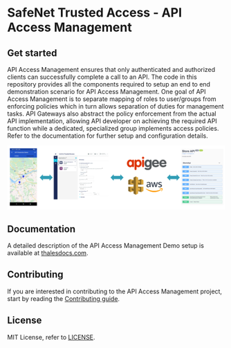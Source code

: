 # SafeNet Trusted Access - API Access Management
## Get started

API Access Management ensures that only authenticated and authorized clients can successfully complete a call to an API. The code in this repository provides all the components required to setup an end to end demonstration scenario for API Access Management. One goal of API Access Management is to separate mapping of roles to user/groups from enforcing policies which in turn allows separation of duties for management tasks. API Gateways also abstract the policy enforcement from the actual API implementation, allowing API developer on achieving the required API function while a dedicated, specialized group implements access policies. Refer to the documentation for further setup and configuration details.

![Overview](/Resources/image2021-4-20_11-35-5.png)

## Documentation

A detailed description of the API Access Management Demo setup is available at [thalesdocs.com](https://thalesdocs.com/sta/Content/Home.htm).

## Contributing

If you are interested in contributing to the API Access Management project, start by reading the [Contributing guide](/CONTRIBUTING.md).

## License

MIT License, refer to [LICENSE](/LICENSE).
